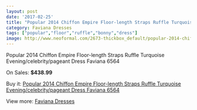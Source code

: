 ```yaml
---
layout: post
date: '2017-02-25'
title: "Popular 2014 Chiffon Empire Floor-length Straps Ruffle Turquoise Evening/celebrity/pageant Dress Faviana 6564"
category: Faviana Dresses
tags: ["popular","floor","ruffle","bonny","dress"]
image: http://www.neoformal.com/2673-thickbox_default/popular-2014-chiffon-empire-floor-length-straps-ruffle-turquoise-evening-celebrity-pageant-dress-faviana-6564.jpg
---
```

Popular 2014 Chiffon Empire Floor-length Straps Ruffle Turquoise Evening/celebrity/pageant Dress Faviana 6564

On Sales: **$438.99**
<a href="https://www.neoformal.com/en/faviana-dresses/1001-popular-2014-chiffon-empire-floor-length-straps-ruffle-turquoise-evening-celebrity-pageant-dress-faviana-6564.html"><amp-img layout="responsive" width="600" height="600" src="//www.neoformal.com/2673-thickbox_default/popular-2014-chiffon-empire-floor-length-straps-ruffle-turquoise-evening-celebrity-pageant-dress-faviana-6564.jpg" alt="Popular 2014 Chiffon Empire Floor-length Straps Ruffle Turquoise Evening/celebrity/pageant Dress Faviana 6564 0" /></a>
<a href="https://www.neoformal.com/en/faviana-dresses/1001-popular-2014-chiffon-empire-floor-length-straps-ruffle-turquoise-evening-celebrity-pageant-dress-faviana-6564.html"><amp-img layout="responsive" width="600" height="600" src="//www.neoformal.com/2674-thickbox_default/popular-2014-chiffon-empire-floor-length-straps-ruffle-turquoise-evening-celebrity-pageant-dress-faviana-6564.jpg" alt="Popular 2014 Chiffon Empire Floor-length Straps Ruffle Turquoise Evening/celebrity/pageant Dress Faviana 6564 1" /></a>

Buy it: [Popular 2014 Chiffon Empire Floor-length Straps Ruffle Turquoise Evening/celebrity/pageant Dress Faviana 6564](https://www.neoformal.com/en/faviana-dresses/1001-popular-2014-chiffon-empire-floor-length-straps-ruffle-turquoise-evening-celebrity-pageant-dress-faviana-6564.html "Popular 2014 Chiffon Empire Floor-length Straps Ruffle Turquoise Evening/celebrity/pageant Dress Faviana 6564")

View more: [Faviana Dresses](https://www.neoformal.com/en/10-faviana-dresses "Faviana Dresses")